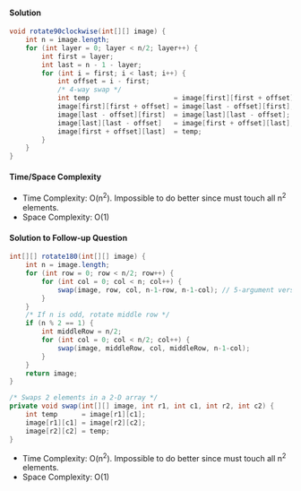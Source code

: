 #### Solution

```java
void rotate90clockwise(int[][] image) {
    int n = image.length;
    for (int layer = 0; layer < n/2; layer++) {
        int first = layer;
        int last = n - 1 - layer;
        for (int i = first; i < last; i++) {
            int offset = i - first;
            /* 4-way swap */
            int temp                     = image[first][first + offset];
            image[first][first + offset] = image[last - offset][first];
            image[last - offset][first]  = image[last][last - offset];
            image[last][last - offset]   = image[first + offset][last];
            image[first + offset][last]  = temp;
        }
    }
}
```

#### Time/Space Complexity

- Time Complexity: O(n<sup>2</sup>). Impossible to do better since must touch all n<sup>2</sup> elements.
- Space Complexity: O(1)

#### Solution to Follow-up Question

```java
int[][] rotate180(int[][] image) {
    int n = image.length;
    for (int row = 0; row < n/2; row++) {
        for (int col = 0; col < n; col++) {
            swap(image, row, col, n-1-row, n-1-col); // 5-argument version of swap
        }
    }
    /* If n is odd, rotate middle row */
    if (n % 2 == 1) {
        int middleRow = n/2;
        for (int col = 0; col < n/2; col++) {
            swap(image, middleRow, col, middleRow, n-1-col);
        }
    }
    return image;
}

/* Swaps 2 elements in a 2-D array */
private void swap(int[][] image, int r1, int c1, int r2, int c2) {
    int temp      = image[r1][c1];
    image[r1][c1] = image[r2][c2];
    image[r2][c2] = temp;
}
```

- Time Complexity: O(n<sup>2</sup>). Impossible to do better since must touch all n<sup>2</sup> elements.
- Space Complexity: O(1)
